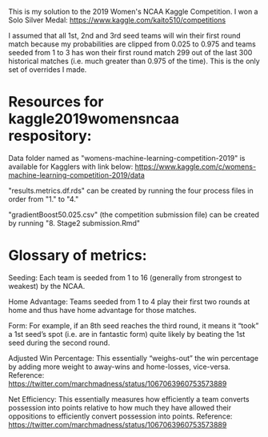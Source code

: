 This is my solution to the 2019 Women's NCAA Kaggle Competition. I won a Solo Silver Medal:
https://www.kaggle.com/kaito510/competitions

I assumed that all 1st, 2nd and 3rd seed teams will win their first round match because my probabilities are clipped from 0.025 to 0.975 and teams seeded from 1 to 3 has won their first round match 299 out of the last 300 historical matches (i.e. much greater than 0.975 of the time). This is the only set of overrides I made.

# Resources for kaggle2019womensncaa respository:

Data folder named as "womens-machine-learning-competition-2019" is available for Kagglers with link below:
https://www.kaggle.com/c/womens-machine-learning-competition-2019/data

"results.metrics.df.rds" can be created by running the four process files in order from "1." to "4."

"gradientBoost50.025.csv" (the competition submission file) can be created by running "8. Stage2 submission.Rmd"

# Glossary of metrics:

Seeding: Each team is seeded from 1 to 16 (generally from strongest to weakest) by the NCAA.

Home Advantage: Teams seeded from 1 to 4 play their first two rounds at home and thus have home advantage for those matches.

Form: For example, if an 8th seed reaches the third round, it means it “took” a 1st seed’s spot (i.e. are in fantastic form) quite likely by beating the 1st seed during the second round.

Adjusted Win Percentage: This essentially “weighs-out” the win percentage by adding more weight to away-wins and home-losses, vice-versa. Reference: https://twitter.com/marchmadness/status/1067063960753573889

Net Efficiency: This essentially measures how efficiently a team converts possession into points relative to how much they have allowed their oppositions to efficiently convert possession into points. Reference: https://twitter.com/marchmadness/status/1067063960753573889
